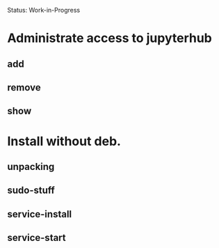 
Status: Work-in-Progress

# Administrate access to jupyterhub

## add

## remove

## show

# Install without deb.

## unpacking

## sudo-stuff

## service-install

## service-start

